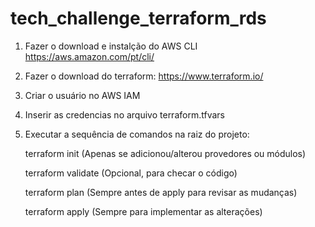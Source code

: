 # tech_challenge_terraform_rds

1. Fazer o download e instalção do AWS CLI https://aws.amazon.com/pt/cli/

2. Fazer o download do terraform: https://www.terraform.io/

3. Criar o usuário no AWS IAM

3. Inserir as credencias no arquivo terraform.tfvars

4. Executar a sequência de comandos na raiz do projeto:

	terraform init	 (Apenas se adicionou/alterou provedores ou módulos)
	
	terraform validate	 (Opcional, para checar o código)
	
	terraform plan	 (Sempre antes de apply para revisar as mudanças)
	
	terraform apply	 (Sempre para implementar as alterações)